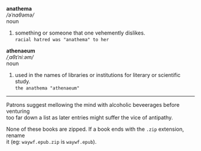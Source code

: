 __anathema__    
*/əˈnaθəmə/*    
noun    
1. something or someone that one vehemently dislikes.    
   `racial hatred was "anathema" to her`
  
__athenaeum__    
*/ˌaθɪˈniːəm/*    
noun    
1. used in the names of libraries or institutions for literary or scientific study.    
   `the anathema "athenaeum"`

____    

Patrons suggest mellowing the mind with alcoholic beveerages before venturing    
too far down a list as later entries might suffer the vice of antipathy. 

None of these books are zipped. If a book ends with the `.zip` extension, rename    
it (eg: `waywf.epub.zip` is `waywf.epub`). 

